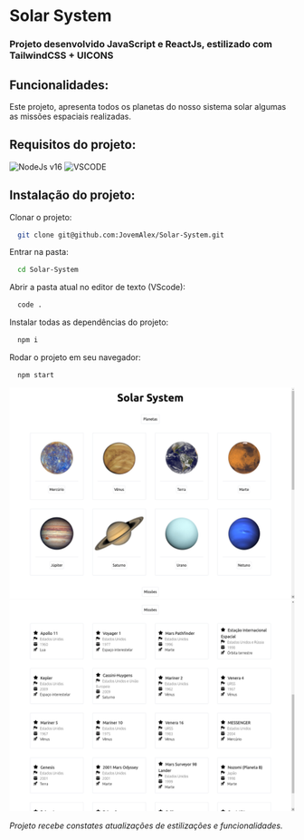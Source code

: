 # Solar System

### Projeto desenvolvido JavaScript e ReactJs, estilizado com TailwindCSS + UICONS

## Funcionalidades:
Este projeto, apresenta todos os planetas do nosso sistema solar algumas as missões espaciais realizadas.

## Requisitos do projeto:
<img src="https://img.shields.io/badge/-NodeJs v16-80bd41?style=for-the-badge&logo=node.js&logoColor=ffffff" alt="NodeJs v16"/>  
<img src="https://img.shields.io/badge/-VSCODE-1681c9?style=for-the-badge&logo=visualstudio&logoColor=ffffff" alt="VSCODE"/>

## Instalação do projeto:

Clonar o projeto:
```bash
  git clone git@github.com:JovemAlex/Solar-System.git
```

Entrar na pasta:
```bash
  cd Solar-System
```

Abrir a pasta atual no editor de texto (VScode):
```bash
  code .
```

Instalar todas as dependências do projeto:
```bash
  npm i
```

Rodar o projeto em seu navegador:
```bash
  npm start
```

<img src="src/assets/solarsystem.png" />
<img src="src/assets/solarsystemmissions.png" />

_Projeto recebe constates atualizações de estilizações e funcionalidades._